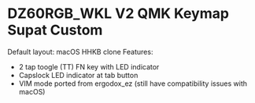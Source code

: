 # DZ60RGB_WKL V2 QMK Keymap Supat Custom

Default layout: macOS HHKB clone
Features:

- 2 tap toogle (TT) FN key with LED indicator
- Capslock LED indicator at tab button
- VIM mode ported from ergodox_ez (still have compatibility issues with macOS)